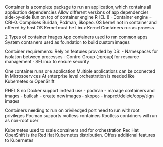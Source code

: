 Container is a complete package to run an application, which contains all application dependencies
Allow different versions of app dependencies side-by-side
Run on top of container engine
RHEL 8 - Container engine = CRI-O. Comprises Buildah, Podman, Skopeo. OS kernel not in container and offered by host OS
Kernel must be Linux Kernel
Containers run as process

2 Types of container images
App containers used to run common apps
System containers used as foundation to build custom images

Container requirements:
Rely on features provided by OS:
     - Namespaces for isolation between processes
     - Control Group (cgroup) for resource management
     - SELinux to ensure security

One container runs one application
Multiple applications can be cconected in Microsoervices
At enterprise level orchestration is needed like Kubernetes or OpenShift

RHEL 8 no Docker support instead use
     - podman - manage containers and images
     - buildah - create new images
     - skopeo - inspect/delete/copy/sign images

Containers needing to run on priviledged port need to run with root privileges
Podman supports rootless containers
Rootless containers will run as non-root user

Kubernetes used to scale containers and for orchestration
Red Hat OpenShift is the Red Hat Kubernetes distribution. Offers additional features to Kubernetes
